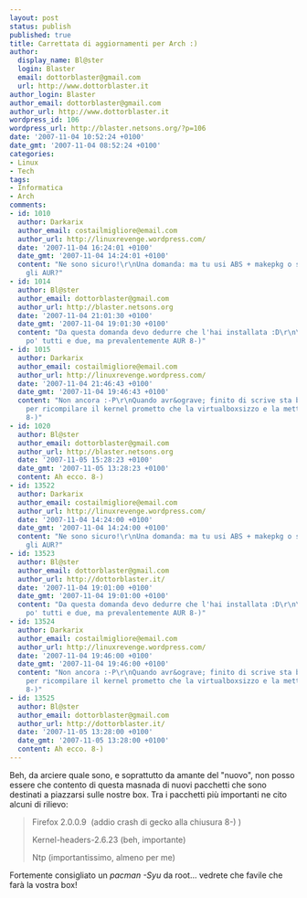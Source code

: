 ```yaml
---
layout: post
status: publish
published: true
title: Carrettata di aggiornamenti per Arch :)
author:
  display_name: Bl@ster
  login: Blaster
  email: dottorblaster@gmail.com
  url: http://www.dottorblaster.it
author_login: Blaster
author_email: dottorblaster@gmail.com
author_url: http://www.dottorblaster.it
wordpress_id: 106
wordpress_url: http://blaster.netsons.org/?p=106
date: '2007-11-04 10:52:24 +0100'
date_gmt: '2007-11-04 08:52:24 +0100'
categories:
- Linux
- Tech
tags:
- Informatica
- Arch
comments:
- id: 1010
  author: Darkarix
  author_email: costailmigliore@email.com
  author_url: http://linuxrevenge.wordpress.com/
  date: '2007-11-04 16:24:01 +0100'
  date_gmt: '2007-11-04 14:24:01 +0100'
  content: "Ne sono sicuro!\r\nUna domanda: ma tu usi ABS + makepkg o scarichi direttamente
    gli AUR?"
- id: 1014
  author: Bl@ster
  author_email: dottorblaster@gmail.com
  author_url: http://blaster.netsons.org
  date: '2007-11-04 21:01:30 +0100'
  date_gmt: '2007-11-04 19:01:30 +0100'
  content: "Da questa domanda devo dedurre che l'hai installata :D\r\n\r\nio uso un
    po' tutti e due, ma prevalentemente AUR 8-)"
- id: 1015
  author: Darkarix
  author_email: costailmigliore@email.com
  author_url: http://linuxrevenge.wordpress.com/
  date: '2007-11-04 21:46:43 +0100'
  date_gmt: '2007-11-04 19:46:43 +0100'
  content: "Non ancora :-P\r\nQuando avr&ograve; finito di scrive sta benedetta guida
    per ricompilare il kernel prometto che la virtualboxsizzo e la metto in prova
    8-)"
- id: 1020
  author: Bl@ster
  author_email: dottorblaster@gmail.com
  author_url: http://blaster.netsons.org
  date: '2007-11-05 15:28:23 +0100'
  date_gmt: '2007-11-05 13:28:23 +0100'
  content: Ah ecco. 8-)
- id: 13522
  author: Darkarix
  author_email: costailmigliore@email.com
  author_url: http://linuxrevenge.wordpress.com/
  date: '2007-11-04 14:24:00 +0100'
  date_gmt: '2007-11-04 14:24:00 +0100'
  content: "Ne sono sicuro!\r\nUna domanda: ma tu usi ABS + makepkg o scarichi direttamente
    gli AUR?"
- id: 13523
  author: Bl@ster
  author_email: dottorblaster@gmail.com
  author_url: http://dottorblaster.it/
  date: '2007-11-04 19:01:00 +0100'
  date_gmt: '2007-11-04 19:01:00 +0100'
  content: "Da questa domanda devo dedurre che l'hai installata :D\r\n\r\nio uso un
    po' tutti e due, ma prevalentemente AUR 8-)"
- id: 13524
  author: Darkarix
  author_email: costailmigliore@email.com
  author_url: http://linuxrevenge.wordpress.com/
  date: '2007-11-04 19:46:00 +0100'
  date_gmt: '2007-11-04 19:46:00 +0100'
  content: "Non ancora :-P\r\nQuando avr&ograve; finito di scrive sta benedetta guida
    per ricompilare il kernel prometto che la virtualboxsizzo e la metto in prova
    8-)"
- id: 13525
  author: Bl@ster
  author_email: dottorblaster@gmail.com
  author_url: http://dottorblaster.it/
  date: '2007-11-05 13:28:00 +0100'
  date_gmt: '2007-11-05 13:28:00 +0100'
  content: Ah ecco. 8-)
---
```

<p>Beh, da arciere quale sono, e soprattutto da amante del "nuovo", non posso essere che contento di questa masnada di nuovi pacchetti che sono destinati a piazzarsi sulle nostre box. Tra i pacchetti più importanti ne cito alcuni di rilievo:</p>
<blockquote><p>Firefox 2.0.0.9  (addio crash di gecko alla chiusura 8-) )</p>
<p>Kernel-headers-2.6.23 (beh, importante)</p>
<p>Ntp (importantissimo, almeno per me)</p></blockquote>
<p>Fortemente consigliato un <em>pacman -Syu</em> da root... vedrete che favile che farà la vostra box!</p>
